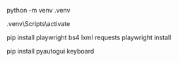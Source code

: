 python -m venv .venv

.venv\Scripts\activate

pip install playwright bs4 lxml requests
playwright install

pip install pyautogui keyboard